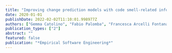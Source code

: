 ```yaml
---
title: "Improving change prediction models with code smell-related information"
date: 2020-01-01
publishDate: 2022-02-02T11:10:01.998977Z
authors: ["Gemma Catolino", "Fabio Palomba", "Francesca Arcelli Fontana", "Andrea De Lucia", "Andy Zaidman", "Filomena Ferrucci"]
publication_types: ["2"]
abstract: ""
featured: false
publication: "*Empirical Software Engineering*"
---
```


